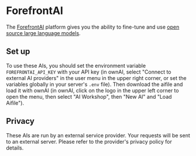 # ForefrontAI

The [ForefrontAI](https://www.forefront.ai/) platform gives you the ability to fine-tune and use [open source large language models](https://docs.forefront.ai/forefront/master/models).

## Set up

To use these AIs, you should set the environment variable `FOREFRONTAI_API_KEY` with your API key (in ownAI, select "Connect to external AI providers" in the user menu in the upper right corner, or set the variables globally in your server's `.env` file).
Then download the aifile and load it with ownAI (in ownAI, click on the logo in the upper left corner to open the menu, then select "AI Workshop", then "New AI" and "Load Aifile").

## Privacy

These AIs are run by an external service provider. Your requests will be sent to an external server. Please refer to the provider's privacy policy for details.
